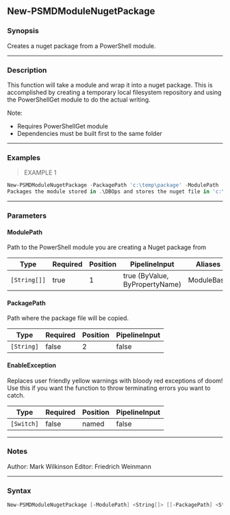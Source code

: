 New-PSMDModuleNugetPackage
--------------------------

### Synopsis
Creates a nuget package from a PowerShell module.

---

### Description

This function will take a module and wrap it into a nuget package.
This is accomplished by creating a temporary local filesystem repository and using the PowerShellGet module to do the actual writing.

Note:
- Requires PowerShellGet module
- Dependencies must be built first to the same folder

---

### Examples
> EXAMPLE 1

```PowerShell
New-PSMDModuleNugetPackage -PackagePath 'c:\temp\package' -ModulePath .\DBOps
Packages the module stored in .\DBOps and stores the nuget file in 'c:\temp\package'
```

---

### Parameters
#### **ModulePath**
Path to the PowerShell module you are creating a Nuget package from

|Type        |Required|Position|PipelineInput                 |Aliases   |
|------------|--------|--------|------------------------------|----------|
|`[String[]]`|true    |1       |true (ByValue, ByPropertyName)|ModuleBase|

#### **PackagePath**
Path where the package file will be copied.

|Type      |Required|Position|PipelineInput|
|----------|--------|--------|-------------|
|`[String]`|false   |2       |false        |

#### **EnableException**
Replaces user friendly yellow warnings with bloody red exceptions of doom!
Use this if you want the function to throw terminating errors you want to catch.

|Type      |Required|Position|PipelineInput|
|----------|--------|--------|-------------|
|`[Switch]`|false   |named   |false        |

---

### Notes
Author: Mark Wilkinson
Editor: Friedrich Weinmann

---

### Syntax
```PowerShell
New-PSMDModuleNugetPackage [-ModulePath] <String[]> [[-PackagePath] <String>] [-EnableException] [<CommonParameters>]
```
